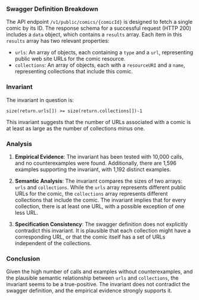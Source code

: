 ### Swagger Definition Breakdown

The API endpoint `/v1/public/comics/{comicId}` is designed to fetch a single comic by its ID. The response schema for a successful request (HTTP 200) includes a `data` object, which contains a `results` array. Each item in this `results` array has two relevant properties:

- `urls`: An array of objects, each containing a `type` and a `url`, representing public web site URLs for the comic resource.
- `collections`: An array of objects, each with a `resourceURI` and a `name`, representing collections that include this comic.

### Invariant

The invariant in question is:

`size(return.urls[]) >= size(return.collections[])-1`

This invariant suggests that the number of URLs associated with a comic is at least as large as the number of collections minus one.

### Analysis

1. **Empirical Evidence**: The invariant has been tested with 10,000 calls, and no counterexamples were found. Additionally, there are 1,596 examples supporting the invariant, with 1,192 distinct examples.

2. **Semantic Analysis**: The invariant compares the sizes of two arrays: `urls` and `collections`. While the `urls` array represents different public URLs for the comic, the `collections` array represents different collections that include the comic. The invariant implies that for every collection, there is at least one URL, with a possible exception of one less URL.

3. **Specification Consistency**: The swagger definition does not explicitly contradict this invariant. It is plausible that each collection might have a corresponding URL, or that the comic itself has a set of URLs independent of the collections.

### Conclusion

Given the high number of calls and examples without counterexamples, and the plausible semantic relationship between `urls` and `collections`, the invariant seems to be a true-positive. The invariant does not contradict the swagger definition, and the empirical evidence strongly supports it.
